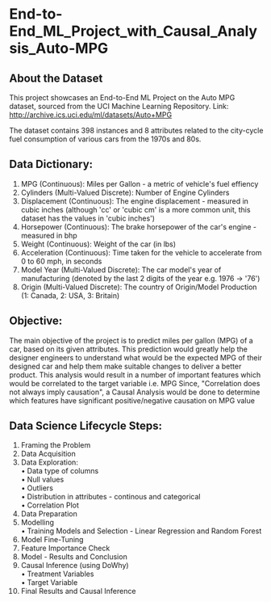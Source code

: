 # End-to-End_ML_Project_with_Causal_Analysis_Auto-MPG

## About the Dataset
This project showcases an End-to-End ML Project on the Auto MPG dataset, sourced from the UCI Machine Learning Repository. 
Link: http://archive.ics.uci.edu/ml/datasets/Auto+MPG

The dataset contains 398 instances and 8 attributes related to the city-cycle fuel consumption of various cars from the 1970s and 80s.


## Data Dictionary:
1. MPG (Continuous): Miles per Gallon  - a metric of vehicle's fuel effiency
2. Cylinders (Multi-Valued Discrete): Number of Engine Cylinders
3. Displacement (Continuous): The engine displacement - measured in cubic inches (although 'cc' or 'cubic cm' is a more common unit, this dataset has the values in 'cubic inches')
4. Horsepower (Continuous): The brake horsepower of the car's engine - measured in bhp
5. Weight (Continuous): Weight of the car (in lbs)
6. Acceleration (Continuous): Time taken for the vehicle to accelerate from 0 to 60 mph, in seconds
7. Model Year (Multi-Valued Discrete): The car model's year of manufacturing (denoted by the last 2 digits of the year e.g. 1976 -> '76')
8. Origin (Multi-Valued Discrete): The country of Origin/Model Production (1: Canada, 2: USA, 3: Britain)


## Objective: 
The main objective of the project is to predict miles per gallon (MPG) of a car, based on its given attributes. This prediction would greatly help the designer engineers to understand what would be the expected MPG of their designed car and help them make suitable changes to deliver a better product. 
This analysis would result in a number of important features which would be correlated to the target variable i.e. MPG
Since, "Correlation does not always imply causation", a Causal Analysis would be done to determine which features have significant positive/negative causation on MPG value

## Data Science Lifecycle Steps:
1. Framing the Problem
2. Data Acquisition
3. Data Exploration:
<br>• Data type of columns
<br>• Null values
<br>• Outliers
<br>• Distribution in attributes - continous and categorical
<br>• Correlation Plot
4. Data Preparation
5. Modelling
<br>• Training Models and Selection - Linear Regression and Random Forest
6. Model Fine-Tuning
7. Feature Importance Check
8. Model - Results and Conclusion
9. Causal Inference (using DoWhy)
<br>• Treatment Variables
<br>• Target Variable
10. Final Results and Causal Inference
